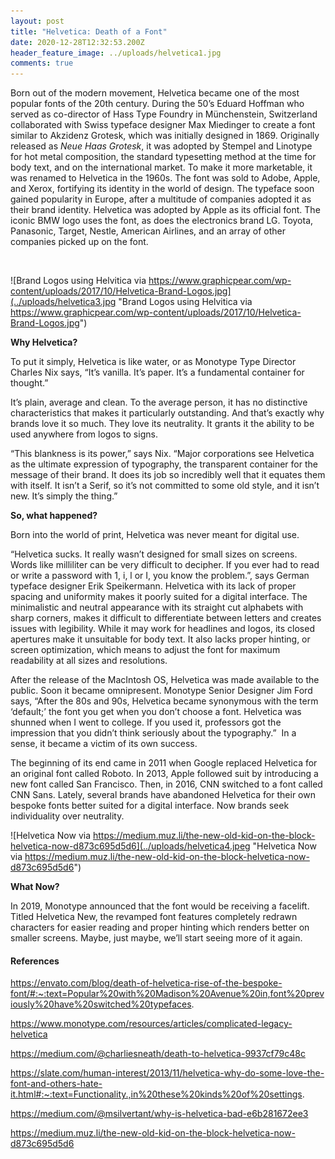 ```yaml
---
layout: post
title: "Helvetica: Death of a Font"
date: 2020-12-28T12:32:53.200Z
header_feature_image: ../uploads/helvetica1.jpg
comments: true
---
```

Born out of the modern movement, Helvetica became one of the most popular fonts of the 20th century. During the 50’s Eduard Hoffman who served as co-director of Hass Type Foundry in Münchenstein, Switzerland collaborated with Swiss typeface designer Max Miedinger to create a font similar to Akzidenz Grotesk, which was initially designed in 1869. Originally released as *Neue Haas Grotesk*, it was adopted by Stempel and Linotype for hot metal composition, the standard typesetting method at the time for body text, and on the international market. To make it more marketable, it was renamed to Helvetica in the 1960s. The font was sold to Adobe, Apple, and Xerox, fortifying its identity in the world of design. The typeface soon gained popularity in Europe, after a multitude of companies adopted it as their brand identity. Helvetica was adopted by Apple as its official font. The iconic BMW logo uses the font, as does the electronics brand LG. Toyota, Panasonic, Target, Nestle, American Airlines, and an array of other companies picked up on the font.

![]()



![Brand Logos using Helvitica via https://www.graphicpear.com/wp-content/uploads/2017/10/Helvetica-Brand-Logos.jpg](../uploads/helvetica3.jpg "Brand Logos using Helvitica via https://www.graphicpear.com/wp-content/uploads/2017/10/Helvetica-Brand-Logos.jpg")

**Why Helvetica?**

To put it simply, Helvetica is like water, or as Monotype Type Director Charles Nix says, “It’s vanilla. It’s paper. It’s a fundamental container for thought.”

It’s plain, average and clean. To the average person, it has no distinctive characteristics that makes it particularly outstanding. And that’s exactly why brands love it so much. They love its neutrality. It grants it the ability to be used anywhere from logos to signs.

“This blankness is its power,” says Nix. “Major corporations see Helvetica as the ultimate expression of typography, the transparent container for the message of their brand. It does its job so incredibly well that it equates them with itself. It isn’t a Serif, so it’s not committed to some old style, and it isn’t new. It’s simply the thing.”

**So, what happened?**

Born into the world of print, Helvetica was never meant for digital use.

“Helvetica sucks. It really wasn’t designed for small sizes on screens. Words like milliliter can be very difficult to decipher. If you ever had to read or write a password with 1, i, l or I, you know the problem.”, says German typeface designer Erik Speikermann. Helvetica with its lack of proper spacing and uniformity makes it poorly suited for a digital interface. The minimalistic and neutral appearance with its straight cut alphabets with sharp corners, makes it difficult to differentiate between letters and creates issues with legibility. While it may work for headlines and logos, its closed apertures make it unsuitable for body text. It also lacks proper hinting, or screen optimization, which means to adjust the font for maximum readability at all sizes and resolutions.

After the release of the MacIntosh OS, Helvetica was made available to the public. Soon it became omnipresent. Monotype Senior Designer Jim Ford says, “After the 80s and 90s, Helvetica became synonymous with the term ‘default;’ the font you get when you don’t choose a font. Helvetica was shunned when I went to college. If you used it, professors got the impression that you didn’t think seriously about the typography.”  In a sense, it became a victim of its own success.

The beginning of its end came in 2011 when Google replaced Helvetica for an original font called Roboto. In 2013, Apple followed suit by introducing a new font called San Francisco. Then, in 2016, CNN switched to a font called CNN Sans. Lately, several brands have abandoned Helvetica for their own bespoke fonts better suited for a digital interface. Now brands seek individuality over neutrality.

![Helvetica Now via https://medium.muz.li/the-new-old-kid-on-the-block-helvetica-now-d873c695d5d6](../uploads/helvetica4.jpeg "Helvetica Now via https://medium.muz.li/the-new-old-kid-on-the-block-helvetica-now-d873c695d5d6")

**What Now?**

In 2019, Monotype announced that the font would be receiving a facelift. Titled Helvetica New, the revamped font features completely redrawn characters for easier reading and proper hinting which renders better on smaller screens. Maybe, just maybe, we’ll start seeing more of it again.

#### **References**

<https://envato.com/blog/death-of-helvetica-rise-of-the-bespoke-font/#:~:text=Popular%20with%20Madison%20Avenue%20in,font%20previously%20have%20switched%20typefaces>.

<https://www.monotype.com/resources/articles/complicated-legacy-helvetica>

<https://medium.com/@charliesneath/death-to-helvetica-9937cf79c48c>

<https://slate.com/human-interest/2013/11/helvetica-why-do-some-love-the-font-and-others-hate-it.html#:~:text=Functionality.,in%20these%20kinds%20of%20settings>.

<https://medium.com/@msilvertant/why-is-helvetica-bad-e6b281672ee3>

<https://medium.muz.li/the-new-old-kid-on-the-block-helvetica-now-d873c695d5d6>

<!--EndFragment-->